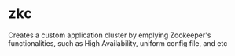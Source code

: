# zkc
Creates a custom application cluster by emplying Zookeeper's functionalities, such as High Availability, uniform config file, and etc
